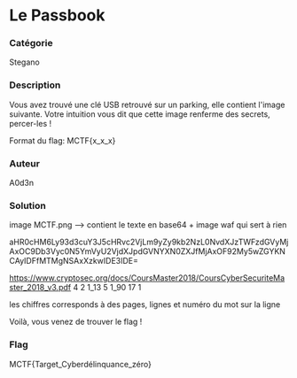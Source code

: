 # Le Passbook

### Catégorie

Stegano

### Description

Vous avez trouvé une clé USB retrouvé sur un parking, elle contient l'image suivante.
Votre intuition vous dit que cette image renferme des secrets, percer-les !

Format du flag: MCTF{x_x_x}

### Auteur

A0d3n

### Solution

image MCTF.png --> contient le texte en base64 + image waf qui sert à rien

aHR0cHM6Ly93d3cuY3J5cHRvc2VjLm9yZy9kb2NzL0NvdXJzTWFzdGVyMjAxOC9Db3Vyc0N5YmVyU2VjdXJpdGVNYXN0ZXJfMjAxOF92My5wZGYKNCAyIDFfMTMgNSAxXzkwIDE3IDE=

https://www.cryptosec.org/docs/CoursMaster2018/CoursCyberSecuriteMaster_2018_v3.pdf
4 2 1_13 5 1_90 17 1

les chiffres corresponds à des pages, lignes et numéro du mot sur la ligne

Voilà, vous venez de trouver le flag !

### Flag

MCTF{Target_Cyberdélinquance_zéro}
